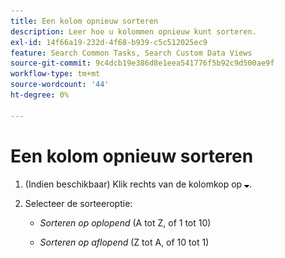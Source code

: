 ```yaml
---
title: Een kolom opnieuw sorteren
description: Leer hoe u kolommen opnieuw kunt sorteren.
exl-id: 14f66a19-232d-4f68-b939-c5c512025ec9
feature: Search Common Tasks, Search Custom Data Views
source-git-commit: 9c4dcb19e386d8e1eea541776f5b92c9d500ae9f
workflow-type: tm+mt
source-wordcount: '44'
ht-degree: 0%

---
```


# Een kolom opnieuw sorteren

1. (Indien beschikbaar) Klik rechts van de kolomkop op ![Pijl-omlaag](/help/search-social-commerce/assets/arrow-down-expand.png "Pijl-omlaag").

1. Selecteer de sorteeroptie:

   * *Sorteren op oplopend* (A tot Z, of 1 tot 10)

   * *Sorteren op aflopend* (Z tot A, of 10 tot 1)
